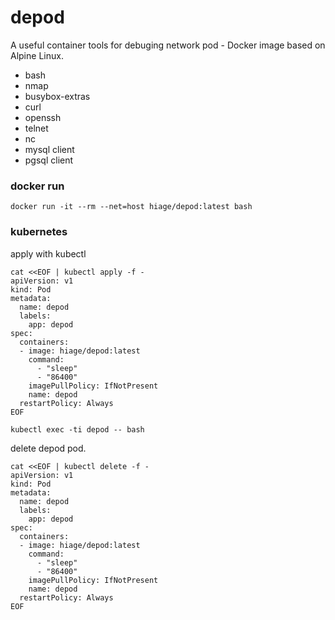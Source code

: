 # depod
A useful container tools for debuging network pod - Docker image based on Alpine Linux.
- bash 
- nmap 
- busybox-extras 
- curl 
- openssh 
- telnet
- nc
- mysql client
- pgsql client

### docker run
```
docker run -it --rm --net=host hiage/depod:latest bash
```

### kubernetes
apply with kubectl
```
cat <<EOF | kubectl apply -f -
apiVersion: v1  
kind: Pod
metadata:
  name: depod
  labels:
    app: depod
spec:
  containers:
  - image: hiage/depod:latest
    command:
      - "sleep"
      - "86400"
    imagePullPolicy: IfNotPresent
    name: depod
  restartPolicy: Always
EOF

kubectl exec -ti depod -- bash
```

delete depod pod.
```
cat <<EOF | kubectl delete -f -
apiVersion: v1  
kind: Pod
metadata:
  name: depod
  labels:
    app: depod
spec:
  containers:
  - image: hiage/depod:latest
    command:
      - "sleep"
      - "86400"
    imagePullPolicy: IfNotPresent
    name: depod
  restartPolicy: Always
EOF
```